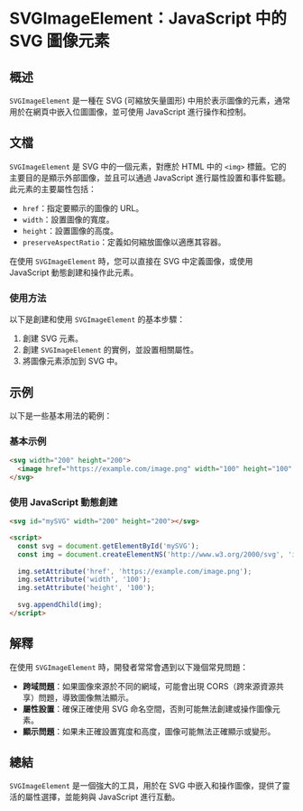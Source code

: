 <!--
Meta Description: # SVGImageElement：JavaScript 中的 SVG 圖像元素 ## 概述 `SVGImageElement` 是一種在 SVG (可縮放矢量圖形) 中用於表示圖像的元素，通常用於在網頁中嵌入位圖圖像，並可使用 JavaScript 進行操作和控制。 ## 文檔 `SVGImage...
Meta Keywords: svg, svgimageelement, javascript, img, width
-->

# SVGImageElement：JavaScript 中的 SVG 圖像元素

## 概述
`SVGImageElement` 是一種在 SVG (可縮放矢量圖形) 中用於表示圖像的元素，通常用於在網頁中嵌入位圖圖像，並可使用 JavaScript 進行操作和控制。

## 文檔
`SVGImageElement` 是 SVG 中的一個元素，對應於 HTML 中的 `<img>` 標籤。它的主要目的是顯示外部圖像，並且可以通過 JavaScript 進行屬性設置和事件監聽。此元素的主要屬性包括：

- `href`：指定要顯示的圖像的 URL。
- `width`：設置圖像的寬度。
- `height`：設置圖像的高度。
- `preserveAspectRatio`：定義如何縮放圖像以適應其容器。

在使用 `SVGImageElement` 時，您可以直接在 SVG 中定義圖像，或使用 JavaScript 動態創建和操作此元素。

### 使用方法
以下是創建和使用 `SVGImageElement` 的基本步驟：

1. 創建 SVG 元素。
2. 創建 `SVGImageElement` 的實例，並設置相關屬性。
3. 將圖像元素添加到 SVG 中。

## 示例
以下是一些基本用法的範例：

### 基本示例
```html
<svg width="200" height="200">
  <image href="https://example.com/image.png" width="100" height="100" />
</svg>
```

### 使用 JavaScript 動態創建
```html
<svg id="mySVG" width="200" height="200"></svg>

<script>
  const svg = document.getElementById('mySVG');
  const img = document.createElementNS('http://www.w3.org/2000/svg', 'image');
  
  img.setAttribute('href', 'https://example.com/image.png');
  img.setAttribute('width', '100');
  img.setAttribute('height', '100');
  
  svg.appendChild(img);
</script>
```

## 解釋
在使用 `SVGImageElement` 時，開發者常常會遇到以下幾個常見問題：

- **跨域問題**：如果圖像來源於不同的網域，可能會出現 CORS（跨來源資源共享）問題，導致圖像無法顯示。
- **屬性設置**：確保正確使用 SVG 命名空間，否則可能無法創建或操作圖像元素。
- **顯示問題**：如果未正確設置寬度和高度，圖像可能無法正確顯示或變形。

## 總結
`SVGImageElement` 是一個強大的工具，用於在 SVG 中嵌入和操作圖像，提供了靈活的屬性選擇，並能夠與 JavaScript 進行互動。